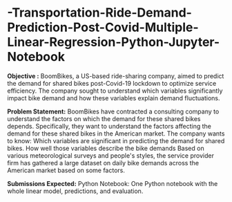 # -Transportation-Ride-Demand-Prediction-Post-Covid-Multiple-Linear-Regression-Python-Jupyter-Notebook

**Objective :**
BoomBikes, a US-based ride-sharing company, aimed to predict the demand for shared bikes post-Covid-19 lockdown to optimize service efficiency. The company sought to understand which variables significantly impact bike demand and how these variables explain demand fluctuations.

**Problem Statement:**
BoomBikes have contracted a consulting company to understand the factors on which the demand for these shared bikes depends. Specifically, they want to understand the factors affecting the demand for these shared bikes in the American market. The company wants to know:
Which variables are significant in predicting the demand for shared bikes.
How well those variables describe the bike demands
Based on various meteorological surveys and people's styles, the service provider firm has gathered a large dataset on daily bike demands across the American market based on some factors. 

**Submissions Expected:**
Python Notebook: One Python notebook with the whole linear model, predictions, and evaluation.

